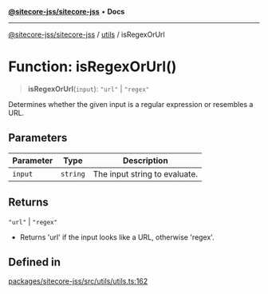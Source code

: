 [**@sitecore-jss/sitecore-jss**](../../README.md) • **Docs**

***

[@sitecore-jss/sitecore-jss](../../README.md) / [utils](../README.md) / isRegexOrUrl

# Function: isRegexOrUrl()

> **isRegexOrUrl**(`input`): `"url"` \| `"regex"`

Determines whether the given input is a regular expression or resembles a URL.

## Parameters

| Parameter | Type | Description |
| ------ | ------ | ------ |
| `input` | `string` | The input string to evaluate. |

## Returns

`"url"` \| `"regex"`

- Returns 'url' if the input looks like a URL, otherwise 'regex'.

## Defined in

[packages/sitecore-jss/src/utils/utils.ts:162](https://github.com/Sitecore/jss/blob/2c037b1db9e09367420bc13389995d0890265712/packages/sitecore-jss/src/utils/utils.ts#L162)
